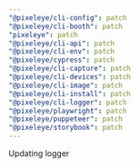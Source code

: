 ```yaml
---
"@pixeleye/cli-config": patch
"@pixeleye/cli-booth": patch
"pixeleye": patch
"@pixeleye/cli-api": patch
"@pixeleye/cli-env": patch
"@pixeleye/cypress": patch
"@pixeleye/cli-capture": patch
"@pixeleye/cli-devices": patch
"@pixeleye/cli-image": patch
"@pixeleye/cli-install": patch
"@pixeleye/cli-logger": patch
"@pixeleye/playwright": patch
"@pixeleye/puppeteer": patch
"@pixeleye/storybook": patch
---
```


Updating logger
